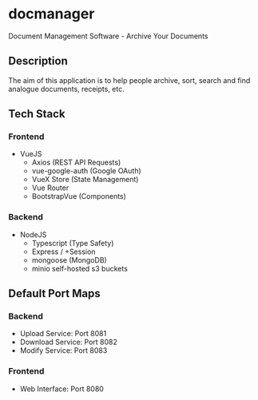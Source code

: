 # docmanager
Document Management Software - Archive Your Documents

## Description
The aim of this application is to help people archive, sort, search and find analogue documents, receipts, etc.

## Tech Stack

### Frontend
  - VueJS
    - Axios (REST API Requests)
    - vue-google-auth (Google OAuth)
    - VueX Store (State Management)
    - Vue Router
    - BootstrapVue (Components)

### Backend
  - NodeJS
    - Typescript (Type Safety)
    - Express / +Session
    - mongoose (MongoDB)
    - minio self-hosted s3 buckets
## Default Port Maps
### Backend
- Upload Service: Port 8081
- Download Service: Port 8082
- Modify Service: Port 8083

### Frontend
- Web Interface: Port 8080
